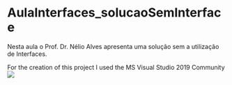 # AulaInterfaces_solucaoSemInterface
Nesta aula o Prof. Dr. Nélio Alves apresenta uma solução sem a utilização de Interfaces.

For the creation of this project I used the MS Visual Studio 2019 Community
<img src="https://github.com/MarceloCorrea0827/AulaInterfaces_solucaoSemInterface/blob/master/Images/Development%20ScreenShot.png">
